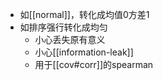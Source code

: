 - 如[[normal]]，转化成均值0方差1
- 如排序强行转化成均匀
  - 小心丢失原有意义
  - 小心[[information-leak]]
  - 用于[[cov#corr]]的spearman